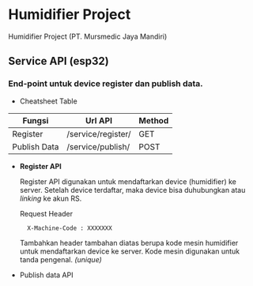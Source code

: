 # Humidifier Project
Humidifier Project (PT. Mursmedic Jaya Mandiri)

## Service API (esp32)
### End-point untuk device register dan publish data.
* Cheatsheet Table

Fungsi        | Url API            | Method
------------- | -------------      | -------------
Register      | /service/register/ | GET
Publish Data  | /service/publish/  | POST

* __Register API__
  
  Register API digunakan untuk mendaftarkan device (humidifier) ke server.
  Setelah device terdaftar, maka device bisa duhubungkan atau _linking_ ke akun RS.
  
  Request Header
  
  ```
    X-Machine-Code : XXXXXXX
  ```
  Tambahkan header tambahan diatas berupa kode mesin humidifier untuk mendaftarkan device ke server.
  Kode mesin digunakan untuk tanda pengenal. _(unique)_
  

* Publish data API
